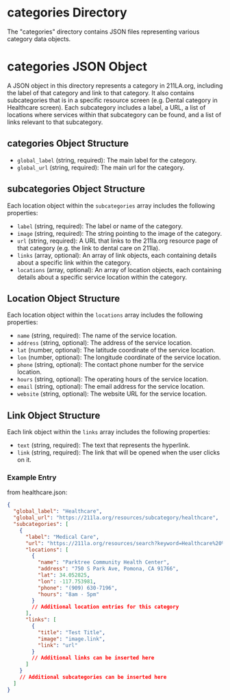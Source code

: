 # categories Directory

The "categories" directory contains JSON files representing various category data objects.

# categories JSON Object

A JSON object in this directory represents a category in 211LA.org, including the label of that category and link to that category. It also contains subcategories
that is in a specific resource screen (e.g. Dental category in Healthcare screen). Each subcategory includes a label, a URL, a list of locations where services
within that subcategory can be found, and a list of links relevant to that subcategory.

## categories Object Structure

- `global_label` (string, required): The main label for the category.
- `global_url` (string, required): The main url for the category.

## subcategories Object Structure

Each location object within the `subcategories` array includes the following properties:

- `label` (string, required): The label or name of the category.
- `image` (string, required): The string pointing to the image of the category.
- `url` (string, required): A URL that links to the 211la.org resource page of that category (e.g. the link to dental care on 211la).
- `links` (array, optional): An array of link objects, each containing details about a specific link within the category.
- `locations` (array, optional): An array of location objects, each containing details about a specific service location within the category.

## Location Object Structure

Each location object within the `locations` array includes the following properties:

- `name` (string, required): The name of the service location.
- `address` (string, optional): The address of the service location.
- `lat` (number, optional): The latitude coordinate of the service location.
- `lon` (number, optional): The longitude coordinate of the service location.
- `phone` (string, optional): The contact phone number for the service location.
- `hours` (string, optional): The operating hours of the service location.
- `email` (string, optional): The email address for the service location.
- `website` (string, optional): The website URL for the service location.

## Link Object Structure

Each link object within the `links` array includes the following properties:

- `text` (string, required): The text that represents the hyperlink.
- `link` (string, required): The link that will be opened when the user clicks on it.

### Example Entry

from healthcare.json:

```json
{
  "global_label": "Healthcare",
  "global_url": "https://211la.org/resources/subcategory/healthcare",
  "subcategories": [
    {
      "label": "Medical Care",
      "url": "https://211la.org/resources/search?keyword=Healthcare%20%3E%20Medical%20Care%20%281018%29&landing=1&keyword_hidden=Healthcare%20%3E%20Medical%20Care%20%281018%29&website_categorization=1",
      "locations": [
        {
          "name": "Parktree Community Health Center",
          "address": "750 S Park Ave, Pomona, CA 91766",
          "lat": 34.052825,
          "lon": -117.753981,
          "phone": "(909) 630-7196",
          "hours": "8am - 5pm"
        }
        // Additional location entries for this category
      ],
      "links": [
        {
          "title": "Test Title",
          "image": "image.link",
          "link": "url"
        }
        // Additional links can be inserted here
      ]
    }
    // Additional subcategories can be inserted here
  ]
}
```
